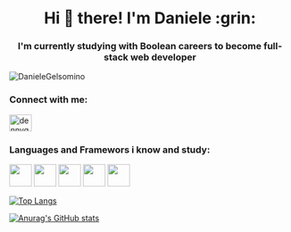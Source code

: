 
<!--
**DanieleGelsomino/DanieleGelsomino** is a ✨ _special_ ✨ repository because its `README.md` (this file) appears on your GitHub profile.
-->

<h1 align="center">Hi 👋 there! I'm Daniele :grin:</h1>
<h3 align="center">I'm currently studying with Boolean careers to become full-stack web developer</h3>
<p align="left"> <img src="https://komarev.com/ghpvc/?username=DanieleGelsomino7&label=Profile%20views&color=0e75b6&style=flat" alt="DanieleGelsomino" /> </p>

<h3 align="left">Connect with me:</h3>
<p align="left">
<a href="https://www.instagram.com/denny.gelso/" target="blank"><img align="center" src="https://raw.githubusercontent.com/rahuldkjain/github-profile-readme-generator/master/src/images/icons/Social/instagram.svg" alt="dennygelso" height="30" width="40" /></a>
</p>

<h3 align="left">Languages and Framewors i know and study:</h3>
<p><img src="https://cdn.jsdelivr.net/gh/devicons/devicon/icons/html5/html5-original.svg" height="40" width="40"/>
<img src="https://cdn.jsdelivr.net/gh/devicons/devicon/icons/css3/css3-original.svg" height="40" width="40"/>
<img src="https://cdn.jsdelivr.net/gh/devicons/devicon/icons/bootstrap/bootstrap-original.svg" height="40" width="40"/>
<img src="https://cdn.jsdelivr.net/gh/devicons/devicon/icons/javascript/javascript-original.svg" height="40" width="40"/>
<img src="https://cdn.jsdelivr.net/gh/devicons/devicon/icons/git/git-original.svg" height="40" width="40"/></p>

[![Top Langs](https://github-readme-stats.vercel.app/api/top-langs/?username=DanieleGelsomino&layout=compact)](https://github.com/DanieleGelsomino/github-readme-stats)

[![Anurag's GitHub stats](https://github-readme-stats.vercel.app/api?username=DanieleGelsomino&show_icons=true&theme=radical)](https://github.com/DanieleGelsomino/github-readme-stats)


